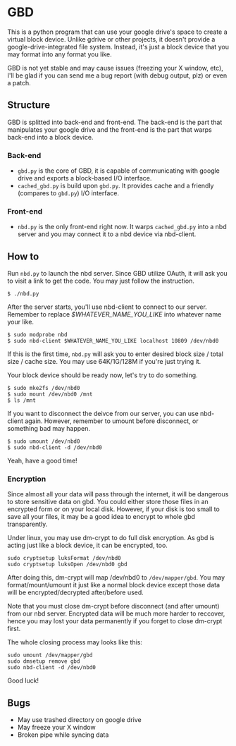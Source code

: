 # GBD

This is a python program that can use your google drive's space to create a virtual block device.
Unlike gdrive or other projects, it doesn't provide a google-drive-integrated file system. Instead, it's just a block device that you may format into any format you like.

GBD is not yet stable and may cause issues (freezing your X window, etc), I'll be glad if you can send me a bug report (with debug output, plz) or even a patch.

## Structure

GBD is splitted into back-end and front-end.
The back-end is the part that manipulates your google drive and the front-end is the part that warps back-end into a block device.

### Back-end

* `gbd.py` is the core of GBD, it is capable of communicating with google drive and exports a block-based I/O interface.
* `cached_gbd.py` is build upon `gbd.py`. It provides cache and a friendly (compares to `gbd.py`) I/O interface.

### Front-end

* `nbd.py` is the only front-end right now. It warps `cached_gbd.py` into a nbd server and you may connect it to a nbd device via nbd-client.

## How to

Run `nbd.py` to launch the nbd server. Since GBD utilize OAuth, it will ask you to visit a link to get the code. You may just follow the instruction.

```
$ ./nbd.py
```

After the server starts, you'll use nbd-client to connect to our server. Remember to replace *$WHATEVER_NAME_YOU_LIKE* into whatever name your like.

```
$ sudo modprobe nbd
$ sudo nbd-client $WHATEVER_NAME_YOU_LIKE localhost 10809 /dev/nbd0
```

If this is the first time, `nbd.py` will ask you to enter desired block size / total size / cache size. You may use 64K/1G/128M if you're just trying it.

Your block device should be ready now, let's try to do something.

```
$ sudo mke2fs /dev/nbd0
$ sudo mount /dev/nbd0 /mnt
$ ls /mnt
```

If you want to disconnect the deivce from our server, you can use nbd-client again. However, remember to umount before disconnect, or something bad may happen.

```
$ sudo umount /dev/nbd0
$ sudo nbd-client -d /dev/nbd0
```

Yeah, have a good time!

### Encryption

Since almost all your data will pass through the internet, it will be dangerous to store sensitive data on gbd. You could either store those files in an encrypted form or on your local disk. However, if your disk is too small to save all your files, it may be a good idea to encrypt to whole gbd transparently.

Under linux, you may use dm-crypt to do full disk encryption. As gbd is acting just like a block device, it can be encrypted, too.

```
sudo cryptsetup luksFormat /dev/nbd0
sudo cryptsetup luksOpen /dev/nbd0 gbd
```

After doing this, dm-crypt will map /dev/nbd0 to `/dev/mapper/gbd`. You may format/mount/umount it just like a normal block device except those data will be encrypted/decrypted after/before used.

Note that you must close dm-crypt before disconnect (and after umount) from our nbd server. Encrypted data will be much more harder to reccover, hence you may lost your data permanently if you forget to close dm-crypt first.

The whole closing process may looks like this:

```
sudo umount /dev/mapper/gbd
sudo dmsetup remove gbd
sudo nbd-client -d /dev/nbd0
```

Good luck!

## Bugs

* May use trashed directory on google drive
* May freeze your X window
* Broken pipe while syncing data
